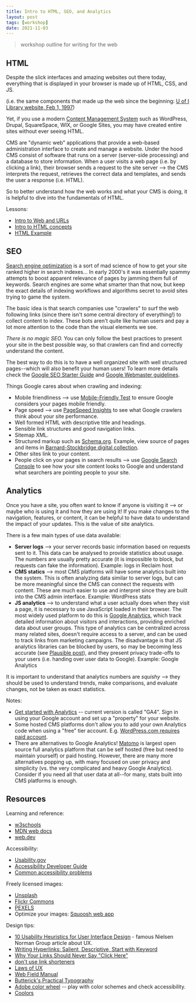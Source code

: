 ```yaml
---
title: Intro to HTML, SEO, and Analytics
layout: post
tags: [workshop]
date: 2021-11-03
---
```


> workshop outline for writing for the web

## HTML

Despite the slick interfaces and amazing websites out there today, everything that is displayed in your browser is made up of HTML, CSS, and JS.

(i.e. the same components that made up the web since the beginning: [U of I Library website, Feb 1, 1997](https://web.archive.org/web/19970218140532/https://www.lib.uidaho.edu/))

Yet, if you use a modern [Content Management System](https://en.wikipedia.org/wiki/Content_management_system) such as WordPress, Drupal, SquareSpace, WIX, or Google Sites, you may have created entire sites without ever seeing HTML.

CMS are "dynamic web" applications that provide a web-based administration interface to create and manage a website. 
Under the hood CMS consist of software that runs on a server (server-side processing) and a database to store information. 
When a user visits a web page (i.e. by clicking a link), their browser sends a request to the site server --> the CMS interprets the request, retrieves the correct data and templates, and sends the user a response (i.e. HTML). 

So to better understand how the web works and what your CMS is doing,  it is helpful to dive into the fundamentals of HTML.

Lessons:

- [Intro to Web and URLs](https://github.com/learn-static/foundations-1-html/blob/main/0-web.md)
- [Intro to HTML concepts](https://github.com/learn-static/foundations-1-html/blob/main/1-html.md)
- [HTML Example](https://github.com/learn-static/foundations-1-html/blob/main/1-html.md)

## SEO

[Search engine optimization](https://en.wikipedia.org/wiki/Search_engine_optimization) is a sort of mad science of how to get your site ranked higher in search indexes... 
In early 2000's it was essentially spammy attempts to boost apparent relevance of pages by jamming them full of keywords.
Search engines are some what smarter than that now, but keep the exact details of indexing workflows and algorithms secret to avoid sites trying to game the system.

The basic idea is that search companies use "crawlers" to surf the web following links (since there isn't some central directory of everything!) to collect content to index.
These bots aren't quite like human users and pay a lot more attention to the code than the visual elements we see.

*There is no magic SEO.*
You can only follow the best practices to present your site in the best possible way, so that crawlers can find and correctly understand the content.

The best way to do this is to have a well organized site with well structured pages--which will also benefit your human users!
To learn more details check the [Google SEO Starter Guide](https://developers.google.com/search/docs/beginner/seo-starter-guide) and [Google Webmaster guidelines](https://developers.google.com/search/docs/advanced/guidelines/webmaster-guidelines).

Things Google cares about when crawling and indexing:

- Mobile friendliness --> use [Mobile-Friendly Test](https://search.google.com/test/mobile-friendly) to ensure Google considers your pages mobile friendly.
- Page speed --> use [PageSpeed Insights](https://developers.google.com/speed/pagespeed/insights/) to see what Google crawlers think about your site performance.
- Well formed HTML with descriptive title and headings. 
- Sensible link structures and good navigation links.
- Sitemap XML.
- Structured markup such as [Schema.org](https://schema.org/). Example, view source of pages and items in [Barnard-Stockbridge digital collection](https://www.lib.uidaho.edu/digital/barstock/).
- Other sites link to your content.
- People click on your pages in search results --> use [Google Search Console](https://search.google.com/search-console/about) to see how your site content looks to Google and understand what searchers are pointing people to your site.

## Analytics 

Once you have a site, you often want to know if anyone is visiting it --> or maybe who is using it and how they are using it!
If you make changes to the navigation, features, or content, it can be helpful to have data to understand the impact of your updates.
This is the value of site analytics.

There is a few main types of use data available:

- **Server logs** --> your server records basic information based on requests sent to it. This data can be analysed to provide statistics about usage. The numbers are usually pretty accurate (it is impossible to block, but requests can fake the information). Example: logs in Reclaim host
- **CMS statics** --> most CMS platforms will have some analytics built into the system. This is often analyzing data similar to server logs, but can be more meaningful since the CMS can connect the requests with content. These are much easier to use and interpret since they are built into the CMS admin interface. Example: WordPress stats
- **JS analytics** --> to understand what a user actually does when they visit a page, it is necessary to use JavaScript loaded in their browser. The most widely used platform to do this is [Google Analytics](https://analytics.google.com/analytics/web), which track detailed information about visitors and interactions, providing enriched data about user groups. This type of analytics can be centralized across many related sites, doesn't require access to a server, and can be used to track links from marketing campaigns. The disadvantage is that JS analytics libraries can be blocked by users, so may be becoming less accurate (see [Plausible post](https://plausible.io/blog/google-analytics-adblockers-missing-data)), and they present privacy trade-offs to your users (i.e. handing over user data to Google). Example: Google Analytics

It is important to understand that analytics numbers are *squishy* --> they should be used to understand trends, make comparisons, and evaluate changes, not be taken as exact statistics.

Notes:

- [Get started with Analytics](https://support.google.com/analytics/answer/1008015?hl=en) -- current version is called "GA4". Sign in using your Google account and set up a "property" for your website.
- Some hosted CMS platforms don't allow you to add your own Analytics code when using a "free" tier account. E.g. [WordPress.com requires paid account](https://wordpress.com/support/google-analytics/).
- There are alternatives to Google Analytics! [Matomo](https://matomo.org/) is largest open source full analytics platform that can be self hosted (free but need to maintain yourself) or paid hosting. However, there are many more alternatives popping up, with many focused on user privacy and simplicity (vs. the very complicated and heavy Google Analytics). Consider if you need all that user data at all--for many, stats built into CMS platforms is enough.

## Resources

Learning and reference:

- [w3schools](https://www.w3schools.com/)
- [MDN web docs](https://developer.mozilla.org/en-US/)
- [web.dev](https://web.dev/learn)

Accessibility: 

- [Usability.gov](https://www.usability.gov/what-and-why/accessibility.html)
- [Accessibility Developer Guide](https://www.accessibility-developer-guide.com/)
- [Common accessibility problems](https://developer.mozilla.org/en-US/docs/Learn/Tools_and_testing/Cross_browser_testing/Accessibility)

Freely licensed images:

- [Unsplash](https://unsplash.com/)
- [Flickr Commons](https://www.flickr.com/commons)
- [PEXELS](https://www.pexels.com/)
- Optimize your images: [Squoosh web app](https://squoosh.app/)

Design tips:

- [10 Usability Heuristics for User Interface Design](https://www.nngroup.com/articles/ten-usability-heuristics/) - famous Nielsen Norman Group article about UX.
- [Writing Hyperlinks: Salient, Descriptive, Start with Keyword](https://www.nngroup.com/articles/writing-links/)
- [Why Your Links Should Never Say "Click Here"](https://www.smashingmagazine.com/2012/06/links-should-never-say-click-here/)
- [don't use link shorteners](https://gcs.civilservice.gov.uk/blog/link-shorteners-the-long-and-short-of-why-you-shouldnt-use-them/)
- [Laws of UX](https://lawsofux.com/)
- [Web Field Manual](https://webfieldmanual.com/)
- [Butterick's Practical Typography](https://practicaltypography.com/)
- [Adobe color wheel](https://color.adobe.com/) -- play with color schemes and check accessibility.
- [Coolors](https://coolors.co)
